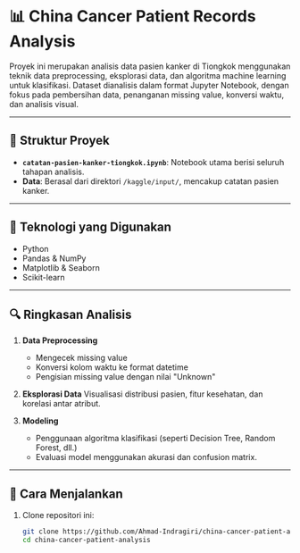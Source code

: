 # 📊 China Cancer Patient Records Analysis

Proyek ini merupakan analisis data pasien kanker di Tiongkok menggunakan teknik data preprocessing, eksplorasi data, dan algoritma machine learning untuk klasifikasi. Dataset dianalisis dalam format Jupyter Notebook, dengan fokus pada pembersihan data, penanganan missing value, konversi waktu, dan analisis visual.

---

## 📁 Struktur Proyek

- **`catatan-pasien-kanker-tiongkok.ipynb`**: Notebook utama berisi seluruh tahapan analisis.
- **Data**: Berasal dari direktori `/kaggle/input/`, mencakup catatan pasien kanker.

---

## 🔧 Teknologi yang Digunakan

- Python
- Pandas & NumPy
- Matplotlib & Seaborn
- Scikit-learn

---

## 🔍 Ringkasan Analisis

1. **Data Preprocessing**
   - Mengecek missing value
   - Konversi kolom waktu ke format datetime
   - Pengisian missing value dengan nilai "Unknown"

2. **Eksplorasi Data**
   Visualisasi distribusi pasien, fitur kesehatan, dan korelasi antar atribut.

3. **Modeling**
   - Penggunaan algoritma klasifikasi (seperti Decision Tree, Random Forest, dll.)
   - Evaluasi model menggunakan akurasi dan confusion matrix.

---

## 📌 Cara Menjalankan

1. Clone repositori ini:
   ```bash
   git clone https://github.com/Ahmad-Indragiri/china-cancer-patient-analysis.git
   cd china-cancer-patient-analysis
